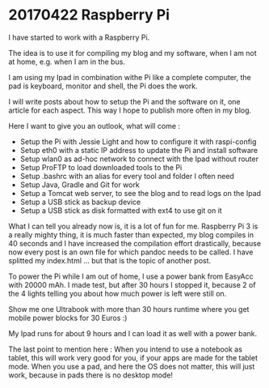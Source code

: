 # 20170422 Raspberry Pi

I have started to work with a Raspberry Pi.

The idea is to use it for compiling my blog and my software, when I am not at home, e.g. when I am in the bus.

I am using my Ipad in combination withe Pi like a complete computer, the pad is keyboard, monitor and shell, the Pi does the work.

I will write posts about how to setup the Pi and the software on it, one article for each aspect. This way I hope to publish more often in my blog.

Here I want to give you an outlook, what will come :

* Setup the Pi with Jessie Light and how to configure it with raspi-config
* Setup eth0 with a static IP address to update the Pi and install software
* Setup wlan0 as ad-hoc network to connect with the Ipad without router
* Setup ProFTP to load downloaded tools to the Pi
* Setup .bashrc with an alias for every tool and folder I often need
* Setup Java, Gradle and Git for work
* Setup a Tomcat web server, to see the blog and to read logs on the Ipad
* Setup a USB stick as backup device
* Setup a USB stick as disk formatted with ext4 to use git on it

What I can tell you already now is, it is a lot of fun for me. Raspberry Pi 3 is a really mighty thing, it is much faster than expected, my blog compiles in 40 seconds and I have increased the compilation effort drastically, because now every post is an own file for which pandoc needs to be called. I have splitted my index.html ... but that is the topic of another post.

To power the Pi while I am out of home, I use a power bank from EasyAcc with 20000 mAh. I made test, but after 30 hours I stopped it, because 2 of the 4 lights telling you about how much power is left were still on.

Show me one Ultrabook with more than 30 hours runtime where you get mobile power blocks for 30 Euros :)

My Ipad runs for about 9 hours and I can load it as well with a power bank.

The last point to mention here : When you intend to use a notebook as tablet, this will work very good for you, if your apps are made for the tablet mode. When you use a pad, and here the OS does not matter, this will just work, because in pads there is no desktop mode!
